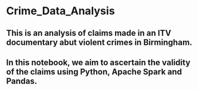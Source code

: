 # Crime_Data_Analysis

## This is an analysis of claims made in an ITV documentary abut violent crimes in Birmingham.

## In this notebook, we aim to ascertain the validity of the claims using Python, Apache Spark and Pandas.
